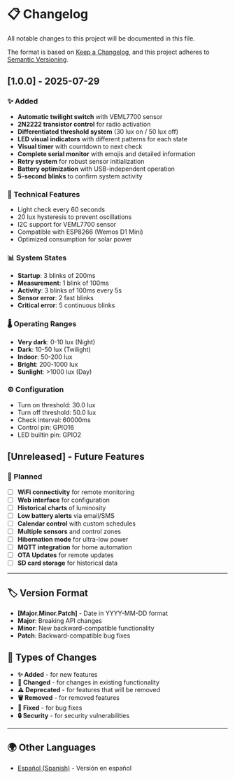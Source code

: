 # 📋 Changelog

All notable changes to this project will be documented in this file.

The format is based on [Keep a Changelog](https://keepachangelog.com/en/1.0.0/),
and this project adheres to [Semantic Versioning](https://semver.org/).

## [1.0.0] - 2025-07-29

### ✨ Added
- **Automatic twilight switch** with VEML7700 sensor
- **2N2222 transistor control** for radio activation
- **Differentiated threshold system** (30 lux on / 50 lux off)
- **LED visual indicators** with different patterns for each state
- **Visual timer** with countdown to next check
- **Complete serial monitor** with emojis and detailed information
- **Retry system** for robust sensor initialization
- **Battery optimization** with USB-independent operation
- **5-second blinks** to confirm system activity

### 🔧 Technical Features
- Light check every 60 seconds
- 20 lux hysteresis to prevent oscillations
- I2C support for VEML7700 sensor
- Compatible with ESP8266 (Wemos D1 Mini)
- Optimized consumption for solar power

### 📊 System States
- **Startup**: 3 blinks of 200ms
- **Measurement**: 1 blink of 100ms  
- **Activity**: 3 blinks of 100ms every 5s
- **Sensor error**: 2 fast blinks
- **Critical error**: 5 continuous blinks

### 🌡️ Operating Ranges
- **Very dark**: 0-10 lux (Night)
- **Dark**: 10-50 lux (Twilight) 
- **Indoor**: 50-200 lux
- **Bright**: 200-1000 lux
- **Sunlight**: >1000 lux (Day)

### ⚙️ Configuration
- Turn on threshold: 30.0 lux
- Turn off threshold: 50.0 lux  
- Check interval: 60000ms
- Control pin: GPIO16
- LED builtin pin: GPIO2

## [Unreleased] - Future Features

### 🚀 Planned
- [ ] **WiFi connectivity** for remote monitoring
- [ ] **Web interface** for configuration
- [ ] **Historical charts** of luminosity
- [ ] **Low battery alerts** via email/SMS
- [ ] **Calendar control** with custom schedules
- [ ] **Multiple sensors** and control zones
- [ ] **Hibernation mode** for ultra-low power
- [ ] **MQTT integration** for home automation
- [ ] **OTA Updates** for remote updates
- [ ] **SD card storage** for historical data

---

## 🏷️ Version Format

- **[Major.Minor.Patch]** - Date in YYYY-MM-DD format
- **Major**: Breaking API changes
- **Minor**: New backward-compatible functionality  
- **Patch**: Backward-compatible bug fixes

## 📝 Types of Changes

- **✨ Added** - for new features
- **🔧 Changed** - for changes in existing functionality
- **⚠️ Deprecated** - for features that will be removed
- **🗑️ Removed** - for removed features
- **🐛 Fixed** - for bug fixes
- **🔒 Security** - for security vulnerabilities

---

## 🌍 Other Languages

- [Español (Spanish)](CHANGELOG.es.md) - Versión en español
